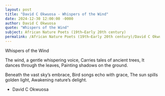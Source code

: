 ```yaml
---
layout: post
title: "David C Okwuosa - Whispers of the Wind"
date: 2024-12-30 12:00:00 -0000
author: David C Okwuosa
quote: "Whispers of the Wind"
subject: African Nature Poets (19th–Early 20th century)
permalink: /African Nature Poets (19th–Early 20th century)/David C Okwuosa/David C Okwuosa - Whispers of the Wind
---
```


Whispers of the Wind

The wind, a gentle whispering voice,
Carries tales of ancient trees,
It dances through the leaves,
Painting shadows on the ground.

Beneath the vast sky’s embrace,
Bird songs echo with grace,
The sun spills golden light,
Awakening nature’s delight.

- David C Okwuosa

